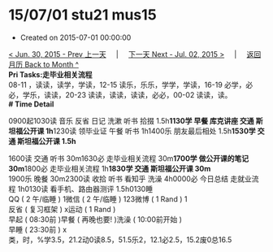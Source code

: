 # 15/07/01 stu21 mus15

* Created on 2015-07-01 00:00:00

[&lt; Jun. 30, 2015 - Prev 上一天](../06/d30.md)     \|     [下一天 Next - Jul. 02, 2015 &gt;](d02.md)     \|     [返回月历 Back to Month ^](index.md)   
**Pri Tasks:走毕业相关流程**  
08-11 ，读读，读学，学读，12-15 读乐，乐乐，学学，学读，16-19 必学，必必，学乐，读读，20-23 读读，读读，读读，必必，00-02 读读，读。  
**\# Time Detail**  
  
0900起1030读 音乐 反省 日记 洗漱 听书 拾掇 1.5h**1130学 早餐 库克讲座 交通 斯坦福公开课 1h**1230读 领毕业证 午餐 听书 1h1400乐 朋友最后相处 1.5h**1530学 交通 斯坦福公开课 1.5h**  
  
1600读 交通 听书 30m1630必 走毕业相关流程 30m**1700学 做公开课的笔记 30m**1800必 走毕业相关流程 1h**1830学 交通 斯坦福公开课 30m**  
1900乐 晚餐 30m2300读 收拾 听书 看知乎 洗澡 4h0000必 今日总结 走就业流程 1h0130读 看手机、路由器测评 1.5h0130睡  
QQ \( 2 午/临睡 \) 1微信 \( 2 午/临睡 \) 123微博 \( 1 Rand \) 1  
反省 \( 复习框架 \) x运动 \( 1 Rand \)  
早起 \( 08:30前 \)早餐 \( 再晚也要! \)洗澡 \( 10:00前开始 \)  
早睡 \( 23:30前 \) x  
类，时，%学3.5，21.2动0读8.5，51.5乐2，12.1必2.5，15.2废0总16.5

